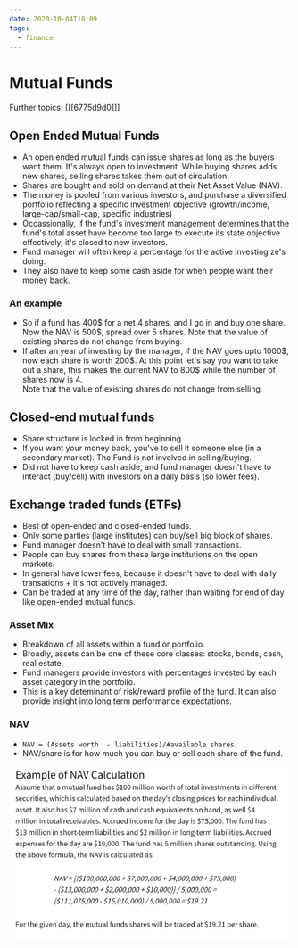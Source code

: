 ```yaml
---
date: 2020-10-04T10:09
tags: 
  - finance
---
```


# Mutual Funds

Further topics: [[[6775d9d0]]]

## Open Ended Mutual Funds
- An open ended mutual funds can issue shares as long as the buyers want them. It's always open to investment. While buying shares adds new shares, selling shares takes them out of circulation.
- Shares are bought and sold on demand at their Net Asset Value (NAV).
- The money is pooled from various investors, and purchase a diversified portfolio reflecting a specific investment objective (growth/income, large-cap/small-cap, specific industries)
- Occassionally, if the fund's investment management determines that the fund's total asset have become too large to execute its state objective effectively, it's closed to new investors.
- Fund manager will often keep a percentage for the active investing ze's doing.
- They also have to keep some cash aside for when people want their money back.


### An example
- So if a fund has 400$ for a net 4 shares, and I go in and buy one share. Now the NAV is 500$, spread over 5 shares. Note that the value of existing shares do not change from buying.
- If after an year of investing by the manager, if the NAV goes upto 1000\$, now each share is worth 200\$. At this point let's say you want to take out a share, this makes the current NAV to 800$ while the number of shares now is 4.  
Note that the value of existing shares do not change from selling.


## Closed-end mutual funds
- Share structure is locked in from beginning
- If you want your money back, you've to sell it someone else (in a secondary market). The Fund is not involved in selling/buying.
- Did not have to keep cash aside, and fund manager doesn't have to interact (buy/cell) with investors on a daily basis (so lower fees).


## Exchange traded funds (ETFs)
- Best of open-ended and closed-ended funds.
- Only some parties (large institutes) can buy/sell big block of shares.
- Fund manager doesn't have to deal with small transactions.
- People can buy shares from these large institutions on the open markets.
- In general have lower fees, because it doesn't have to deal with daily transations + it's not actively managed.
- Can be traded at any time of the day, rather than waiting for end of day like open-ended mutual funds.


### Asset Mix
- Breakdown of all assets within a fund or portfolio.
- Broadly, assets can be one of these core classes: stocks, bonds, cash, real estate.
- Fund managers provide investors with percentages invested by each asset category in the portfolio.
- This is a key deteminant of risk/reward profile of the fund. It can also provide insight into long term performance expectations.



### NAV
- `NAV = (Assets worth  - liabilities)/#available shares`. 
- NAV/share is for how much you can buy or sell each share of the fund.

![](static/nav_calculation_example.png)

